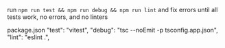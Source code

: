 run `npm run test && npm run debug && npm run lint` 
and fix errors until all tests work, no errors, and no linters

package.json
"test": "vitest",
"debug": "tsc --noEmit -p tsconfig.app.json",
"lint": "eslint .",

